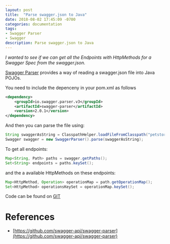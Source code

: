 ```yaml
---
layout: post
title:  "Parse swagger.json to Java"
date: 2018-08-02 17:45:09 -0700
categories: documentation
tags: 
- Swagger Parser
- Swagger
description: Parse swagger.json to Java
---
```


*I wanted to see if we can get all the Endpoints with HttpMethods for a Swagger Spec from the swagger.json.*  

[Swagger Parser](https://github.com/swagger-api/swagger-parser) provides a way of reading a swagger.json file into Java POJOs.

You need to include the depenceny in your pom.xml as follows
```xml
<dependency>
    <groupId>io.swagger.parser.v3</groupId>
    <artifactId>swagger-parser</artifactId>
    <version>2.0.1</version>
</dependency>
```

And then you can parse the file using: 
```java
String swaggerAsString = ClasspathHelper.loadFileFromClasspath("petstore-swagger.json"); //where petstore-swagger.json is in your class path
Swagger swagger = new SwaggerParser().parse(swaggerAsString);
```

To get all endpoints:
```java
Map<String, Path> paths = swagger.getPaths();
Set<String> endpoints = paths.keySet();
```

and the a available HttpMethods on these endpoints:
```java
Map<HttpMethod, Operation> operationMap = path.getOperationMap();
Set<HttpMethod> operationsKeySet = operationMap.keySet();
```

Code can be found on [GIT](https://github.com/melissapalmer/swagger-parser-java)

References
===

- [https://github.com/swagger-api/swagger-parser](https://github.com/swagger-api/swagger-parser)